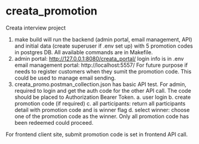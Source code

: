 # creata_promotion
Creata interview project
1. make build will run the backend (admin portal, email management, API) and initial data (create superuser if .env set up) with 5 promotion codes in postgres DB. All available commands are in Makefile.
2. admin portal: http://127.0.0.1:8080/creata_portal/
login info is in .env
email management portal: http://localhost:5557/
For future purpose if needs to register customers when they sumit the promotion code. This could be used to manage email sending.
3. creata_promo.postman_collection.json has basic API test.
For admin, required to login and get the auth code for the other API call.
The code should be placed to Authorization Bearer Token.
a. user login
b. create promotion code (if required)
c. all participants: return all participants detail with promotion code and is winner flag
d. select winner: choose one of the promotion code as the winner. Only all promotion code has been redeemed could proceed.

For frontend client site, submit promotion code is set in frontend API call.
